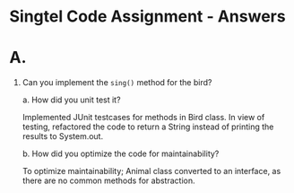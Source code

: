 # Singtel Code Assignment - Answers

# A.
1. Can you implement the `sing()` method for the bird?

	a. How did you unit test it?
	
     Implemented JUnit testcases for methods in Bird class.
     In view of testing, refactored the code to return a String instead of printing the results to System.out.
     
	b. How did you optimize the code for maintainability?
	
     To optimize maintainability; Animal class converted to an interface, as there are no common methods for abstraction.